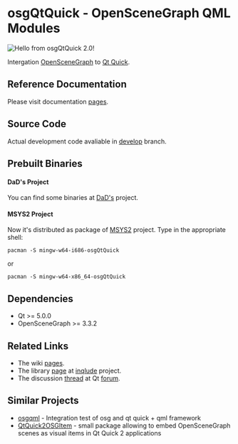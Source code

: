 # osgQtQuick - OpenSceneGraph QML Modules

![Hello from osgQtQuick 2.0!](https://github.com/podsvirov/osgqtquick/blob/gh-repos/images/text3d.png)

Intergation [OpenSceneGraph](http://openscenegraph.org) to [Qt Quick](http://doc.qt.io/qt-5/qtquick-index.html).

## Reference Documentation

Please visit documentation [pages](https://podsvirov.github.io/osgqtquick).
 
## Source Code

Actual development code avaliable in [develop](https://github.com/podsvirov/osgqtquick/tree/develop) branch.

## Prebuilt Binaries

#### DaD's Project


You can find some binaries at [DaD's](http://dad.podsvirov.pro)  project.

#### MSYS2 Project

Now it's distributed as package of [MSYS2](http://sourceforge.net/p/msys2/wiki/Home) project.
Type in the appropriate shell:

    pacman -S mingw-w64-i686-osgQtQuick

or

    pacman -S mingw-w64-x86_64-osgQtQuick

## Dependencies

* Qt >= 5.0.0
* OpenSceneGraph >= 3.3.2

## Related Links

* The wiki [pages](https://github.com/podsvirov/osgqtquick/wiki/osgQtQuick-2.0).
* The library [page](http://inqlude.org/libraries/osgqtquick.html) at [inqlude](http://inqlude.org/) project.
* The discussion [thread](http://forum.qt.io/topic/58737) at Qt [forum](http://forum.qt.io).

## Similar Projects

* [osgqml](https://github.com/rickyviking/qmlosg) - Integration test of osg and qt quick + qml framework
* [QtQuick2OSGItem](https://bitbucket.org/leon_manukyan/qtquick2osgitem) - small package allowing to embed OpenSceneGraph scenes as visual items in Qt Quick 2 applications
